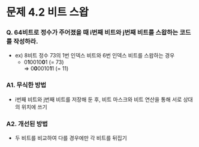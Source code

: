 # 문제 4.2 비트 스왑

### Q. 64비트로 정수가 주어졌을 때 i번째 비트와 j번째 비트를 스왑하는 코드를 작성하라.
* ex) 8비트 정수 73의 1번 인덱스 비트와 6번 인덱스 비트를 스왑하는 경우
  * 0**1**0010**0**1 (= 73)   
    => 0**0**0010**1**1 (= 11)

### A1. 무식한 방법
* i번째 비트와 j번째 비트를 저장해 둔 후, 비트 마스크와 비트 연산을 통해 서로 상대의 위치에 쓰기

### A2. 개선된 방법
* 두 비트를 비교하여 다를 경우에만 각 비트를 뒤집기

